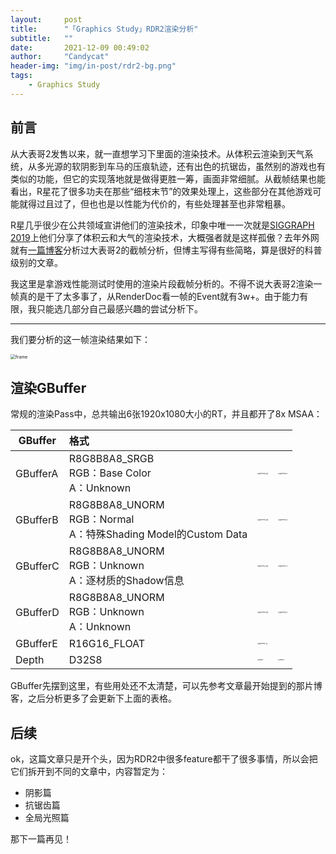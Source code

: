 ```yaml
---
layout:     post
title:      "「Graphics Study」RDR2渲染分析"
subtitle:   ""
date:       2021-12-09 00:49:02
author:     "Candycat"
header-img: "img/in-post/rdr2-bg.png"
tags:
    - Graphics Study
---
```


## 前言

从大表哥2发售以来，就一直想学习下里面的渲染技术。从体积云渲染到天气系统，从多光源的软阴影到车马的压痕轨迹，还有出色的抗锯齿，虽然别的游戏也有类似的功能，但它的实现落地就是做得更胜一筹，画面非常细腻。从截帧结果也能看出，R星花了很多功夫在那些“细枝末节”的效果处理上，这些部分在其他游戏可能就得过且过了，但也也是以性能为代价的，有些处理甚至也非常粗暴。

R星几乎很少在公共领域宣讲他们的渲染技术，印象中唯一一次就是[SIGGRAPH 2019](https://advances.realtimerendering.com/s2019/index.htm)上他们分享了体积云和大气的渲染技术，大概强者就是这样孤傲？去年外网就有[一篇博客](https://imgeself.github.io/posts/2020-06-19-graphics-study-rdr2/)分析过大表哥2的截帧分析，但博主写得有些简略，算是很好的科普级别的文章。

我这里是拿游戏性能测试时使用的渲染片段截帧分析的。不得不说大表哥2渲染一帧真的是干了太多事了，从RenderDoc看一帧的Event就有3w+。由于能力有限，我只能选几部分自己最感兴趣的尝试分析下。

---

我们要分析的这一帧渲染结果如下：

<img src="http://candycat1992.github.io/img/in-post/2021-12-09-rdr2-study/frame.jpg" alt="frame" style="zoom: 50%;" />

## 渲染GBuffer

常规的渲染Pass中，总共输出6张1920x1080大小的RT，并且都开了8x MSAA：

|GBuffer    |格式       |       |       |
|-----------|:----------|:----------|-----------|
|GBufferA   |R8G8B8A8_SRGB<br />RGB：Base Color<br />A：Unknown  | <img src="http://candycat1992.github.io/img/in-post/2021-12-09-rdr2-study/gbuffera_rgb.jpg" alt="gbuffera_rgb" style="zoom:15%;" /> |<img src="http://candycat1992.github.io/img/in-post/2021-12-09-rdr2-study/gbuffera_a.jpg" alt="gbuffera_a" style="zoom:15%;" />|
|GBufferB   |R8G8B8A8_UNORM<br />RGB：Normal<br />A：特殊Shading Model的Custom Data |<img src="http://candycat1992.github.io/img/in-post/2021-12-09-rdr2-study/gbufferb_rgb.jpg" alt="gbufferb_rgb" style="zoom:15%;" />|<img src="http://candycat1992.github.io/img/in-post/2021-12-09-rdr2-study/gbufferb_a.jpg" alt="gbufferb_a" style="zoom:15%;" />|
|GBufferC   |R8G8B8A8_UNORM<br />RGB：Unknown<br />A：逐材质的Shadow信息 |<img src="http://candycat1992.github.io/img/in-post/2021-12-09-rdr2-study/gbufferc_rgb.jpg" alt="gbufferc_rgb" style="zoom:15%;" />|<img src="http://candycat1992.github.io/img/in-post/2021-12-09-rdr2-study/gbufferc_a.jpg" alt="gbufferc_a" style="zoom:15%;" />|
|GBufferD   |R8G8B8A8_UNORM<br />RGB：Unknown<br />A：Unknown |<img src="http://candycat1992.github.io/img/in-post/2021-12-09-rdr2-study/gbufferd_rgb.jpg" alt="gbufferd_rgb" style="zoom:15%;" />|<img src="http://candycat1992.github.io/img/in-post/2021-12-09-rdr2-study/gbufferd_a.jpg" alt="gbufferd_a" style="zoom:15%;" />|
|GBufferE   |R16G16_FLOAT   |<img src="http://candycat1992.github.io/img/in-post/2021-12-09-rdr2-study/gbuffere_rg.jpg" alt="gbuffere_rg" style="zoom:15%;" />||
|Depth      |D32S8          |<img src="http://candycat1992.github.io/img/in-post/2021-12-09-rdr2-study/depth.jpg" alt="depth" style="zoom:15%;" />|<img src="http://candycat1992.github.io/img/in-post/2021-12-09-rdr2-study/stencil.jpg" alt="stencil" style="zoom:15%;" />|

GBuffer先摆到这里，有些用处还不太清楚，可以先参考文章最开始提到的那片博客，之后分析更多了会更新下上面的表格。

## 后续

ok，这篇文章只是开个头，因为RDR2中很多feature都干了很多事情，所以会把它们拆开到不同的文章中，内容暂定为：

* 阴影篇
* 抗锯齿篇
* 全局光照篇

那下一篇再见！